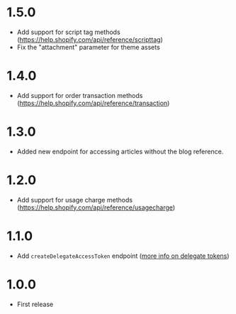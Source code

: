 # 1.5.0

* Add support for script tag methods (https://help.shopify.com/api/reference/scripttag)
* Fix the "attachment" parameter for theme assets

# 1.4.0

* Add support for order transaction methods (https://help.shopify.com/api/reference/transaction)

# 1.3.0

* Added new endpoint for accessing articles without the blog reference.

# 1.2.0

* Add support for usage charge methods (https://help.shopify.com/api/reference/usagecharge)

# 1.1.0

* Add `createDelegateAccessToken` endpoint ([more info on delegate tokens](https://help.shopify.com/api/guides/authentication/oauth#delegating-access-to-subsystems))

# 1.0.0

* First release
